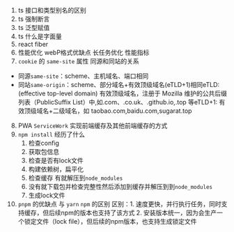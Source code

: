 1. ts 接口和类型别名的区别
2. ts 强制断言
3. ts 泛型赋值
4. ts 什么是字面量
5. react fiber
6. 性能优化 webP格式优缺点 长任务优化 性能指标
7. `cookie` 的 `same-site` 属性 同源和同站的关系
  * 同源`same-site`：scheme、主机域名、端口相同
  * 同站`same-origin`：scheme、部分域名+有效顶级域名(eTLD+1)相同eTLD: (effective top-level domain) 有效顶级域名，注册于 Mozilla 维护的公共后缀列表（PublicSuffix List）中,如.com、.co.uk、.github.io,.top 等eTLD+1: 有效顶级域名+二级域名，如 taobao.com,baidu.com,sugarat.top
8. PWA `ServiceWork` 实现前端缓存及其他前端缓存的方式
9.  `npm install` 经历了什么
    1. 检查config
    2. 获取包信息
    3. 检查是否有lock文件
    4. 构建依赖树，扁平化
    5. 检查缓存 有就解压到`node_modules`
    6. 没有就下载包并检查完整性然后添加到缓存并解压到到`node_modules`
    7. 生成lock文件
10. `pnpm` 的优缺点 与 `yarn` `npm` 的区别
    区别：1. 速度更快，并行执行任务，同时支持缓存，但后续npm的版本也支持了该方式
         2. 安装版本统一，因为会生产一个锁定文件（lock file），但后续的npm版本，也支持生成锁定文件
